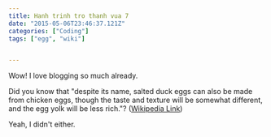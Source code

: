 ```yaml
---
title: Hanh trinh tro thanh vua 7
date: "2015-05-06T23:46:37.121Z"
categories: ["Coding"]
tags: ["egg", "wiki"]


---
```


Wow! I love blogging so much already.

Did you know that "despite its name, salted duck eggs can also be made from
chicken eggs, though the taste and texture will be somewhat different, and the
egg yolk will be less rich."?
([Wikipedia Link](http://en.wikipedia.org/wiki/Salted_duck_egg))

Yeah, I didn't either.
